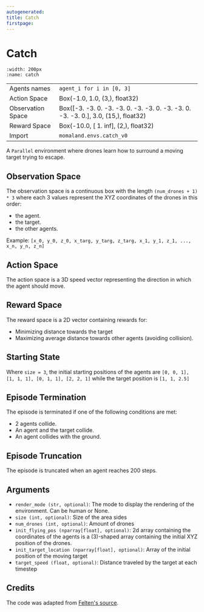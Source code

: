 ```yaml
---
autogenerated:
title: Catch
firstpage:
---
```


# Catch
```{figure} ../_static/gifs/catch.gif
:width: 200px
:name: catch
```
|   |   |
|---|---|
| Agents names | `agent_i for i in [0, 3]` |
| Action Space | Box(-1.0, 1.0, (3,), float32) |
| Observation Space | Box([-3. -3.  0. -3. -3.  0. -3. -3.  0. -3. -3.  0. -3. -3.  0.], 3.0, (15,), float32) |
| Reward Space | Box(-10.0, [ 1. inf], (2,), float32) |
| Import | `momaland.envs.catch_v0` |

A `Parallel` environment where drones learn how to surround a moving target trying to escape.

## Observation Space
The observation space is a continuous box with the length `(num_drones + 1) * 3` where each 3 values represent the XYZ coordinates of the drones in this order:
- the agent.
- the target.
- the other agents.

Example:
`[x_0, y_0, z_0, x_targ, y_targ, z_targ, x_1, y_1, z_1, ..., x_n, y_n, z_n]`

## Action Space
The action space is a 3D speed vector representing the direction in which the agent should move.

## Reward Space
The reward space is a 2D vector containing rewards for:
- Minimizing distance towards the target
- Maximizing average distance towards other agents (avoiding collision).

## Starting State
Where `size = 3`, the initial starting positions of the agents are `[0, 0, 1], [1, 1, 1], [0, 1, 1], [2, 2, 1]` while the target position is `[1, 1, 2.5]`

## Episode Termination
The episode is terminated if one of the following conditions are met:
- 2 agents collide.
- An agent and the target collide.
- An agent collides with the ground.

## Episode Truncation
The episode is truncated when an agent reaches 200 steps.

## Arguments
- `render_mode (str, optional)`: The mode to display the rendering of the environment. Can be human or None.
- `size (int, optional)`: Size of the area sides
- `num_drones (int, optional)`: Amount of drones
- `init_flying_pos (nparray[float], optional)`: 2d array containing the coordinates of the agents is a (3)-shaped array containing the initial XYZ position of the drones.
- `init_target_location (nparray[float], optional)`: Array of the initial position of the moving target
- `target_speed (float, optional)`: Distance traveled by the target at each timestep

## Credits
The code was adapted from [Felten's source](https://github.com/ffelten/CrazyRL).
